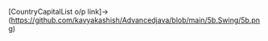 
[CountryCapitalList o/p link]->(https://github.com/kavyakashish/Advancedjava/blob/main/5b.Swing/5b.png)
